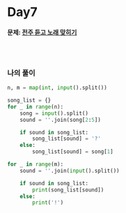 # Day7

**문제: [전주 듣고 노래 맞히기](https://www.acmicpc.net/submit/31562/85997357)**

<br/>
<br/>



### 나의 풀이  
```python
n, m = map(int, input().split())

song_list = {}
for _ in range(n):
    song = input().split()
    sound = ''.join(song[2:5])

    if sound in song_list:
        song_list[sound] = '?'
    else:
        song_list[sound] = song[1]

for _ in range(m):
    sound = ''.join(input().split())

    if sound in song_list:
        print(song_list[sound])
    else:
        print('!')
```



<br/>
<br/>
